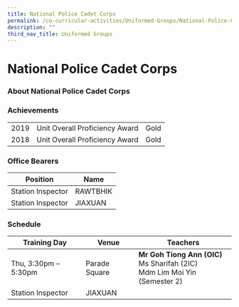 ```yaml
---
title: National Police Cadet Corps
permalink: /co-curricular-activities/Uniformed-Groups/National-Police-Cadet-Corps/permalink
description: ""
third_nav_title: Uniformed Groups
---
```

National Police Cadet Corps
===========================




### About National Police Cadet Corps
### Achievements

|  |  |  |
|---|---|---|
| 2019 | Unit Overall Proficiency Award | Gold |
| 2018 | Unit Overall Proficiency Award | Gold |


### Office Bearers

| Position | Name |
|---|---|
| Station Inspector | RAWTBHIK  |
| Station Inspector | JIAXUAN |

### Schedule

| Training Day | Venue | Teachers |
|---|---|---|
| Thu, 3:30pm – 5:30pm | Parade Square | **Mr Goh Tiong Ann (OIC)**<br>Ms Sharifah (2IC)<br>Mdm Lim Moi Yin (Semester 2) |
| Station Inspector | JIAXUAN |  |